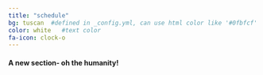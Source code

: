 ```yaml
---
title: "schedule"
bg: tuscan  #defined in _config.yml, can use html color like '#0fbfcf'
color: white   #text color
fa-icon: clock-o
---
```


#### A new section- oh the humanity!